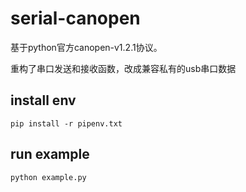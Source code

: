 # serial-canopen
基于python官方canopen-v1.2.1协议。

重构了串口发送和接收函数，改成兼容私有的usb串口数据



## install env

```shell
pip install -r pipenv.txt
```



## run example

```shell
python example.py
```

